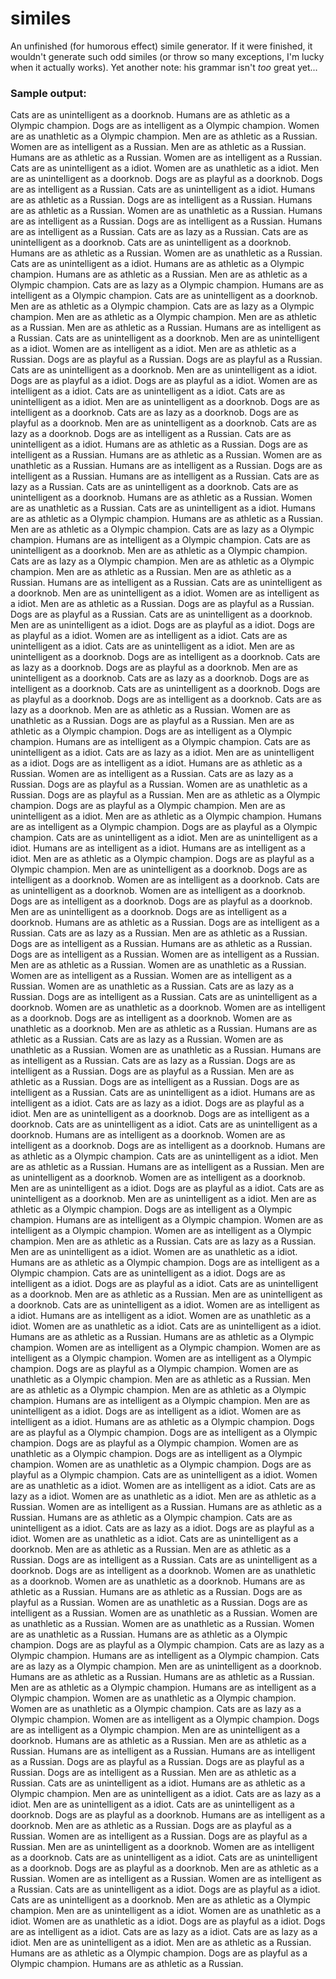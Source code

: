 # similes
An unfinished (for humorous effect) simile generator. If it were finished, it wouldn't generate such odd similes (or throw so many exceptions, I'm lucky when it actually works). Yet another note: his grammar isn't *too* great yet...

### Sample output:
Cats are as unintelligent as a doorknob.
Humans are as athletic as a Olympic champion.
Dogs are as intelligent as a Olympic champion.
Women are as unathletic as a Olympic champion.
Men are as athletic as a Russian.
Women are as intelligent as a Russian.
Men are as athletic as a Russian.
Humans are as athletic as a Russian.
Women are as intelligent as a Russian.
Cats are as unintelligent as a idiot.
Women are as unathletic as a idiot.
Men are as unintelligent as a doorknob.
Dogs are as playful as a doorknob.
Dogs are as intelligent as a Russian.
Cats are as unintelligent as a idiot.
Humans are as athletic as a Russian.
Dogs are as intelligent as a Russian.
Humans are as athletic as a Russian.
Women are as unathletic as a Russian.
Humans are as intelligent as a Russian.
Dogs are as intelligent as a Russian.
Humans are as intelligent as a Russian.
Cats are as lazy as a Russian.
Cats are as unintelligent as a doorknob.
Cats are as unintelligent as a doorknob.
Humans are as athletic as a Russian.
Women are as unathletic as a Russian.
Cats are as unintelligent as a idiot.
Humans are as athletic as a Olympic champion.
Humans are as athletic as a Russian.
Men are as athletic as a Olympic champion.
Cats are as lazy as a Olympic champion.
Humans are as intelligent as a Olympic champion.
Cats are as unintelligent as a doorknob.
Men are as athletic as a Olympic champion.
Cats are as lazy as a Olympic champion.
Men are as athletic as a Olympic champion.
Men are as athletic as a Russian.
Men are as athletic as a Russian.
Humans are as intelligent as a Russian.
Cats are as unintelligent as a doorknob.
Men are as unintelligent as a idiot.
Women are as intelligent as a idiot.
Men are as athletic as a Russian.
Dogs are as playful as a Russian.
Dogs are as playful as a Russian.
Cats are as unintelligent as a doorknob.
Men are as unintelligent as a idiot.
Dogs are as playful as a idiot.
Dogs are as playful as a idiot.
Women are as intelligent as a idiot.
Cats are as unintelligent as a idiot.
Cats are as unintelligent as a idiot.
Men are as unintelligent as a doorknob.
Dogs are as intelligent as a doorknob.
Cats are as lazy as a doorknob.
Dogs are as playful as a doorknob.
Men are as unintelligent as a doorknob.
Cats are as lazy as a doorknob.
Dogs are as intelligent as a Russian.
Cats are as unintelligent as a idiot.
Humans are as athletic as a Russian.
Dogs are as intelligent as a Russian.
Humans are as athletic as a Russian.
Women are as unathletic as a Russian.
Humans are as intelligent as a Russian.
Dogs are as intelligent as a Russian.
Humans are as intelligent as a Russian.
Cats are as lazy as a Russian.
Cats are as unintelligent as a doorknob.
Cats are as unintelligent as a doorknob.
Humans are as athletic as a Russian.
Women are as unathletic as a Russian.
Cats are as unintelligent as a idiot.
Humans are as athletic as a Olympic champion.
Humans are as athletic as a Russian.
Men are as athletic as a Olympic champion.
Cats are as lazy as a Olympic champion.
Humans are as intelligent as a Olympic champion.
Cats are as unintelligent as a doorknob.
Men are as athletic as a Olympic champion.
Cats are as lazy as a Olympic champion.
Men are as athletic as a Olympic champion.
Men are as athletic as a Russian.
Men are as athletic as a Russian.
Humans are as intelligent as a Russian.
Cats are as unintelligent as a doorknob.
Men are as unintelligent as a idiot.
Women are as intelligent as a idiot.
Men are as athletic as a Russian.
Dogs are as playful as a Russian.
Dogs are as playful as a Russian.
Cats are as unintelligent as a doorknob.
Men are as unintelligent as a idiot.
Dogs are as playful as a idiot.
Dogs are as playful as a idiot.
Women are as intelligent as a idiot.
Cats are as unintelligent as a idiot.
Cats are as unintelligent as a idiot.
Men are as unintelligent as a doorknob.
Dogs are as intelligent as a doorknob.
Cats are as lazy as a doorknob.
Dogs are as playful as a doorknob.
Men are as unintelligent as a doorknob.
Cats are as lazy as a doorknob.
Dogs are as intelligent as a doorknob.
Cats are as unintelligent as a doorknob.
Dogs are as playful as a doorknob.
Dogs are as intelligent as a doorknob.
Cats are as lazy as a doorknob.
Men are as athletic as a Russian.
Women are as unathletic as a Russian.
Dogs are as playful as a Russian.
Men are as athletic as a Olympic champion.
Dogs are as intelligent as a Olympic champion.
Humans are as intelligent as a Olympic champion.
Cats are as unintelligent as a idiot.
Cats are as lazy as a idiot.
Men are as unintelligent as a idiot.
Dogs are as intelligent as a idiot.
Humans are as athletic as a Russian.
Women are as intelligent as a Russian.
Cats are as lazy as a Russian.
Dogs are as playful as a Russian.
Women are as unathletic as a Russian.
Dogs are as playful as a Russian.
Men are as athletic as a Olympic champion.
Dogs are as playful as a Olympic champion.
Men are as unintelligent as a idiot.
Men are as athletic as a Olympic champion.
Humans are as intelligent as a Olympic champion.
Dogs are as playful as a Olympic champion.
Cats are as unintelligent as a idiot.
Men are as unintelligent as a idiot.
Humans are as intelligent as a idiot.
Humans are as intelligent as a idiot.
Men are as athletic as a Olympic champion.
Dogs are as playful as a Olympic champion.
Men are as unintelligent as a doorknob.
Dogs are as intelligent as a doorknob.
Women are as intelligent as a doorknob.
Cats are as unintelligent as a doorknob.
Women are as intelligent as a doorknob.
Dogs are as intelligent as a doorknob.
Dogs are as playful as a doorknob.
Men are as unintelligent as a doorknob.
Dogs are as intelligent as a doorknob.
Humans are as athletic as a Russian.
Dogs are as intelligent as a Russian.
Cats are as lazy as a Russian.
Men are as athletic as a Russian.
Dogs are as intelligent as a Russian.
Humans are as athletic as a Russian.
Dogs are as intelligent as a Russian.
Women are as intelligent as a Russian.
Men are as athletic as a Russian.
Women are as unathletic as a Russian.
Women are as intelligent as a Russian.
Women are as intelligent as a Russian.
Women are as unathletic as a Russian.
Cats are as lazy as a Russian.
Dogs are as intelligent as a Russian.
Cats are as unintelligent as a doorknob.
Women are as unathletic as a doorknob.
Women are as intelligent as a doorknob.
Dogs are as intelligent as a doorknob.
Women are as unathletic as a doorknob.
Men are as athletic as a Russian.
Humans are as athletic as a Russian.
Cats are as lazy as a Russian.
Women are as unathletic as a Russian.
Women are as unathletic as a Russian.
Humans are as intelligent as a Russian.
Cats are as lazy as a Russian.
Dogs are as intelligent as a Russian.
Dogs are as playful as a Russian.
Men are as athletic as a Russian.
Dogs are as intelligent as a Russian.
Dogs are as intelligent as a Russian.
Cats are as unintelligent as a idiot.
Humans are as intelligent as a idiot.
Cats are as lazy as a idiot.
Dogs are as playful as a idiot.
Men are as unintelligent as a doorknob.
Dogs are as intelligent as a doorknob.
Cats are as unintelligent as a idiot.
Cats are as unintelligent as a doorknob.
Humans are as intelligent as a doorknob.
Women are as intelligent as a doorknob.
Dogs are as intelligent as a doorknob.
Humans are as athletic as a Olympic champion.
Cats are as unintelligent as a idiot.
Men are as athletic as a Russian.
Humans are as intelligent as a Russian.
Men are as unintelligent as a doorknob.
Women are as intelligent as a doorknob.
Men are as unintelligent as a idiot.
Dogs are as playful as a idiot.
Cats are as unintelligent as a doorknob.
Men are as unintelligent as a idiot.
Men are as athletic as a Olympic champion.
Dogs are as intelligent as a Olympic champion.
Humans are as intelligent as a Olympic champion.
Women are as intelligent as a Olympic champion.
Women are as intelligent as a Olympic champion.
Men are as athletic as a Russian.
Cats are as lazy as a Russian.
Men are as unintelligent as a idiot.
Women are as unathletic as a idiot.
Humans are as athletic as a Olympic champion.
Dogs are as intelligent as a Olympic champion.
Cats are as unintelligent as a idiot.
Dogs are as intelligent as a idiot.
Dogs are as playful as a idiot.
Cats are as unintelligent as a doorknob.
Men are as athletic as a Russian.
Men are as unintelligent as a doorknob.
Cats are as unintelligent as a idiot.
Women are as intelligent as a idiot.
Humans are as intelligent as a idiot.
Women are as unathletic as a idiot.
Women are as unathletic as a idiot.
Cats are as unintelligent as a idiot.
Humans are as athletic as a Russian.
Humans are as athletic as a Olympic champion.
Women are as intelligent as a Olympic champion.
Women are as intelligent as a Olympic champion.
Women are as intelligent as a Olympic champion.
Dogs are as playful as a Olympic champion.
Women are as unathletic as a Olympic champion.
Men are as athletic as a Russian.
Men are as athletic as a Olympic champion.
Men are as athletic as a Olympic champion.
Humans are as intelligent as a Olympic champion.
Men are as unintelligent as a idiot.
Dogs are as intelligent as a idiot.
Women are as intelligent as a idiot.
Humans are as athletic as a Olympic champion.
Dogs are as playful as a Olympic champion.
Dogs are as intelligent as a Olympic champion.
Dogs are as playful as a Olympic champion.
Women are as unathletic as a Olympic champion.
Dogs are as intelligent as a Olympic champion.
Women are as unathletic as a Olympic champion.
Dogs are as playful as a Olympic champion.
Cats are as unintelligent as a idiot.
Women are as unathletic as a idiot.
Women are as intelligent as a idiot.
Cats are as lazy as a idiot.
Women are as unathletic as a idiot.
Men are as athletic as a Russian.
Women are as intelligent as a Russian.
Humans are as athletic as a Russian.
Humans are as athletic as a Olympic champion.
Cats are as unintelligent as a idiot.
Cats are as lazy as a idiot.
Dogs are as playful as a idiot.
Women are as unathletic as a idiot.
Cats are as unintelligent as a doorknob.
Men are as athletic as a Russian.
Men are as athletic as a Russian.
Dogs are as intelligent as a Russian.
Cats are as unintelligent as a doorknob.
Dogs are as intelligent as a doorknob.
Women are as unathletic as a doorknob.
Women are as unathletic as a doorknob.
Humans are as athletic as a Russian.
Humans are as athletic as a Russian.
Dogs are as playful as a Russian.
Women are as unathletic as a Russian.
Dogs are as intelligent as a Russian.
Women are as unathletic as a Russian.
Women are as unathletic as a Russian.
Women are as unathletic as a Russian.
Women are as unathletic as a Russian.
Humans are as athletic as a Olympic champion.
Dogs are as playful as a Olympic champion.
Cats are as lazy as a Olympic champion.
Humans are as intelligent as a Olympic champion.
Cats are as lazy as a Olympic champion.
Men are as unintelligent as a doorknob.
Humans are as athletic as a Russian.
Humans are as athletic as a Russian.
Men are as athletic as a Olympic champion.
Humans are as intelligent as a Olympic champion.
Women are as unathletic as a Olympic champion.
Women are as unathletic as a Olympic champion.
Cats are as lazy as a Olympic champion.
Women are as intelligent as a Olympic champion.
Dogs are as intelligent as a Olympic champion.
Men are as unintelligent as a doorknob.
Humans are as athletic as a Russian.
Men are as athletic as a Russian.
Humans are as intelligent as a Russian.
Humans are as intelligent as a Russian.
Dogs are as playful as a Russian.
Dogs are as playful as a Russian.
Dogs are as intelligent as a Russian.
Men are as athletic as a Russian.
Cats are as unintelligent as a idiot.
Humans are as athletic as a Olympic champion.
Men are as unintelligent as a idiot.
Cats are as lazy as a idiot.
Men are as unintelligent as a idiot.
Cats are as unintelligent as a doorknob.
Dogs are as playful as a doorknob.
Humans are as intelligent as a doorknob.
Men are as athletic as a Russian.
Dogs are as playful as a Russian.
Women are as intelligent as a Russian.
Dogs are as playful as a Russian.
Men are as unintelligent as a doorknob.
Women are as intelligent as a doorknob.
Cats are as unintelligent as a idiot.
Cats are as unintelligent as a doorknob.
Dogs are as playful as a doorknob.
Men are as athletic as a Russian.
Women are as intelligent as a Russian.
Women are as intelligent as a Russian.
Cats are as unintelligent as a idiot.
Dogs are as playful as a idiot.
Cats are as unintelligent as a doorknob.
Men are as athletic as a Olympic champion.
Men are as unintelligent as a idiot.
Women are as unathletic as a idiot.
Women are as unathletic as a idiot.
Dogs are as playful as a idiot.
Dogs are as intelligent as a idiot.
Cats are as lazy as a idiot.
Cats are as lazy as a idiot.
Men are as unintelligent as a idiot.
Men are as athletic as a Russian.
Humans are as athletic as a Olympic champion.
Dogs are as playful as a Olympic champion.
Humans are as athletic as a Russian.
